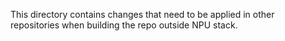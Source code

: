 This directory contains changes that need to be applied in other repositories when building the repo outside NPU stack.